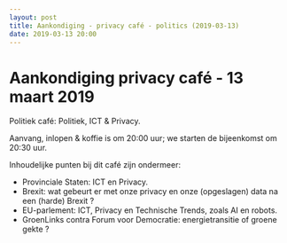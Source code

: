 ```yaml
---
layout: post
title: Aankondiging - privacy café - politics (2019-03-13)
date: 2019-03-13 20:00
---
```


# Aankondiging privacy café - 13 maart 2019 

Politiek café: Politiek, ICT & Privacy.

Aanvang, inlopen & koffie is om 20:00 uur; we starten de bijeenkomst om 20:30 uur.

Inhoudelijke punten bij dit café zijn ondermeer:
* Provinciale Staten: ICT en Privacy.
* Brexit: wat gebeurt er met onze privacy en onze (opgeslagen) data na een (harde) Brexit ?
* EU-parlement: ICT, Privacy en Technische Trends, zoals AI en robots.
* GroenLinks contra Forum voor Democratie: energietransitie of groene gekte ?

